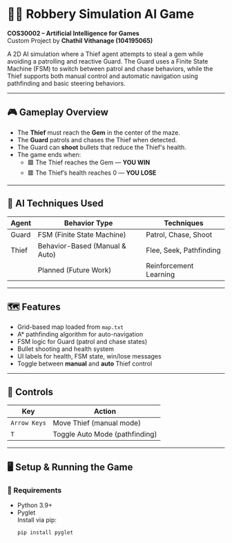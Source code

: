 # 🕵️‍♂️ Robbery Simulation AI Game
**COS30002 – Artificial Intelligence for Games**  
Custom Project by **Chathil Vithanage (104195065)**

A 2D AI simulation where a Thief agent attempts to steal a gem while avoiding a patrolling and reactive Guard. The Guard uses a Finite State Machine (FSM) to switch between patrol and chase behaviors, while the Thief supports both manual control and automatic navigation using pathfinding and basic steering behaviors.

---

## 🎮 Gameplay Overview

- The **Thief** must reach the **Gem** in the center of the maze.
- The **Guard** patrols and chases the Thief when detected.
- The Guard can **shoot** bullets that reduce the Thief's health.
- The game ends when:
  - 🟩 The Thief reaches the Gem — **YOU WIN**
  - 🟥 The Thief’s health reaches 0 — **YOU LOSE**

---

## 🧠 AI Techniques Used

| Agent  | Behavior Type        | Techniques |
|--------|----------------------|------------|
| Guard  | FSM (Finite State Machine) | Patrol, Chase, Shoot |
| Thief  | Behavior-Based (Manual & Auto) | Flee, Seek, Pathfinding |
|        | Planned (Future Work) | Reinforcement Learning |

---

## 🗺️ Features

- Grid-based map loaded from `map.txt`
- A* pathfinding algorithm for auto-navigation
- FSM logic for Guard (patrol and chase states)
- Bullet shooting and health system
- UI labels for health, FSM state, win/lose messages
- Toggle between **manual** and **auto** Thief control

---

## 🧩 Controls

| Key         | Action                        |
|-------------|-------------------------------|
| `Arrow Keys`| Move Thief (manual mode)      |
| `T`         | Toggle Auto Mode (pathfinding)|

---

## 🖥️ Setup & Running the Game

### 🔧 Requirements
- Python 3.9+
- Pyglet  
  Install via pip:
  ```bash
  pip install pyglet
